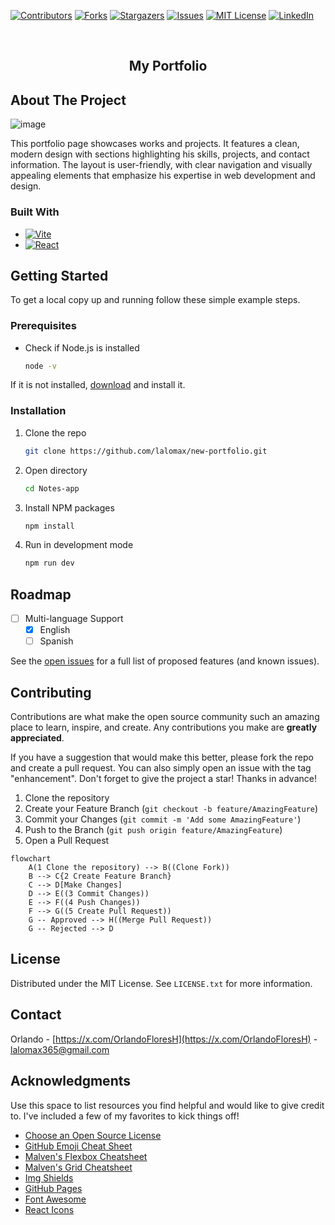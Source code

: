 <!-- PROJECT SHIELDS -->
<!--
*** I'm using markdown "reference style" links for readability.
*** Reference links are enclosed in brackets [ ] instead of parentheses ( ).
*** See the bottom of this document for the declaration of the reference variables
*** for contributors-url, forks-url, etc. This is an optional, concise syntax you may use.
*** https://www.markdownguide.org/basic-syntax/#reference-style-links
-->
[![Contributors][contributors-shield]][contributors-url]
[![Forks][forks-shield]][forks-url]
[![Stargazers][stars-shield]][stars-url]
[![Issues][issues-shield]][issues-url]
[![MIT License][license-shield]][license-url]
[![LinkedIn][linkedin-shield]][linkedin-url]



<!-- PROJECT LOGO -->
<br />
<div align="center">
  <!-- 
  <a href="https://github.com/othneildrew/Best-README-Template">
    <img src="images/logo.png" alt="Logo" width="80" height="80"> 
  </a>
  -->

  <h2 align="center">My Portfolio</h2>

</div>




<!-- ABOUT THE PROJECT -->
## About The Project

![image](https://github.com/user-attachments/assets/60e7d31b-bdda-421c-8f82-58e08b9caa89)


This portfolio page showcases works and projects. It features a clean, modern design with sections highlighting his skills, projects, and contact information. The layout is user-friendly, with clear navigation and visually appealing elements that emphasize his expertise in web development and design.

### Built With

* [![Vite][Vitejs]][Vite-url]
* [![React][React.js]][React-url]



<!-- GETTING STARTED -->
## Getting Started

To get a local copy up and running follow these simple example steps.

### Prerequisites

* Check if Node.js is installed
  ```sh
  node -v
  ```
If it is not installed, [download](https://nodejs.org/en) and install it.

### Installation

1. Clone the repo
   ```sh
   git clone https://github.com/lalomax/new-portfolio.git
   ```
1. Open directory
   ```sh
   cd Notes-app
   ```
   
3. Install NPM packages
   ```sh
   npm install
   ```
4. Run in development mode
   ```js
   npm run dev
   ```



<!-- ROADMAP -->
## Roadmap

- [ ] Multi-language Support
    - [x] English  
    - [ ] Spanish

See the [open issues](https://github.com/lalomax/Notes-app/issues) for a full list of proposed features (and known issues).



<!-- CONTRIBUTING -->
## Contributing

Contributions are what make the open source community such an amazing place to learn, inspire, and create. Any contributions you make are **greatly appreciated**.

If you have a suggestion that would make this better, please fork the repo and create a pull request. You can also simply open an issue with the tag "enhancement".
Don't forget to give the project a star! Thanks in advance!

1. Clone the repository
2. Create your Feature Branch (`git checkout -b feature/AmazingFeature`)
3. Commit your Changes (`git commit -m 'Add some AmazingFeature'`)
4. Push to the Branch (`git push origin feature/AmazingFeature`)
5. Open a Pull Request

```mermaid
flowchart 
    A(1 Clone the repository) --> B((Clone Fork))
    B --> C{2 Create Feature Branch}
    C --> D[Make Changes]
    D --> E((3 Commit Changes))
    E --> F((4 Push Changes))
    F --> G((5 Create Pull Request))
    G -- Approved --> H((Merge Pull Request))
    G -- Rejected --> D
```


<!-- LICENSE -->
## License

Distributed under the MIT License. See `LICENSE.txt` for more information.


<!-- CONTACT -->
## Contact

Orlando - [https://x.com/OrlandoFloresH](https://x.com/OrlandoFloresH) - lalomax365@gmail.com


<!-- ACKNOWLEDGMENTS -->
## Acknowledgments

Use this space to list resources you find helpful and would like to give credit to. I've included a few of my favorites to kick things off!

* [Choose an Open Source License](https://choosealicense.com)
* [GitHub Emoji Cheat Sheet](https://www.webpagefx.com/tools/emoji-cheat-sheet)
* [Malven's Flexbox Cheatsheet](https://flexbox.malven.co/)
* [Malven's Grid Cheatsheet](https://grid.malven.co/)
* [Img Shields](https://shields.io)
* [GitHub Pages](https://pages.github.com)
* [Font Awesome](https://fontawesome.com)
* [React Icons](https://react-icons.github.io/react-icons/search)



<!-- MARKDOWN LINKS & IMAGES -->
<!-- https://www.markdownguide.org/basic-syntax/#reference-style-links -->
[contributors-shield]: https://img.shields.io/github/contributors/lalomax/new-portfolio.svg?style=for-the-badge
[contributors-url]: https://github.com/lalomax/new-portfolio/graphs/contributors
[forks-shield]: https://img.shields.io/github/forks/lalomax/new-portfolio.svg?style=for-the-badge
[forks-url]: https://github.com/lalomax/new-portfolio/network/members
[stars-shield]: https://img.shields.io/github/stars/lalomax/new-portfolio.svg?style=for-the-badge
[stars-url]: https://github.com/lalomax/new-portfolio/stargazers
[issues-shield]: https://img.shields.io/github/issues/lalomax/new-portfolio.svg?style=for-the-badge
[issues-url]: https://github.com/lalomax/new-portfolio/issues
[license-shield]: https://img.shields.io/github/license/lalomax/new-portfolio.svg?style=for-the-badge
[license-url]: https://github.com/lalomax/new-portfolio/blob/master/LICENSE.txt
[linkedin-shield]: https://img.shields.io/badge/-LinkedIn-black.svg?style=for-the-badge&logo=linkedin&colorB=555
[linkedin-url]: https://linkedin.com/in/orlando-flores365/
[Next.js]: https://img.shields.io/badge/next.js-000000?style=for-the-badge&logo=nextdotjs&logoColor=white
[Next-url]: https://nextjs.org/
[Vitejs]: https://img.shields.io/badge/vite-%23646CFF.svg?style=for-the-badge&logo=vite&logoColor=white
[vite-url]: https://vitejs.dev/
[React.js]: https://img.shields.io/badge/React-20232A?style=for-the-badge&logo=react&logoColor=61DAFB
[React-url]: https://reactjs.org/
[Vue.js]: https://img.shields.io/badge/Vue.js-35495E?style=for-the-badge&logo=vuedotjs&logoColor=4FC08D
[Vue-url]: https://vuejs.org/
[Angular.io]: https://img.shields.io/badge/Angular-DD0031?style=for-the-badge&logo=angular&logoColor=white
[Angular-url]: https://angular.io/
[Svelte.dev]: https://img.shields.io/badge/Svelte-4A4A55?style=for-the-badge&logo=svelte&logoColor=FF3E00
[Svelte-url]: https://svelte.dev/
[Laravel.com]: https://img.shields.io/badge/Laravel-FF2D20?style=for-the-badge&logo=laravel&logoColor=white
[Laravel-url]: https://laravel.com
[Bootstrap.com]: https://img.shields.io/badge/Bootstrap-563D7C?style=for-the-badge&logo=bootstrap&logoColor=white
[Bootstrap-url]: https://getbootstrap.com
[JQuery.com]: https://img.shields.io/badge/jQuery-0769AD?style=for-the-badge&logo=jquery&logoColor=white
[JQuery-url]: https://jquery.com 
